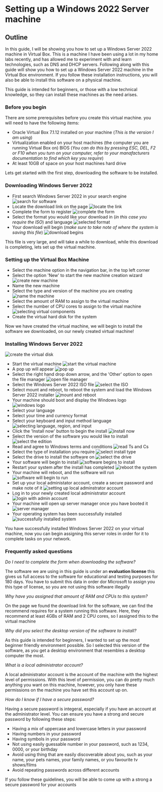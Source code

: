 # Setting up a Windows 2022 Server machine

## Outline

In this guide, I will be showing you how to set up a Windows Server 2022 machine in Virtual Box. This is a machine I have been using a lot in my home labs recently, and has allowed me to experiment with and learn technologies, such as DNS and DHCP servers. Following along with this guide will show you how to set up a Windows Server 2022 machine in the Virtual Box environment. If you follow these installation instructions, you will also be able to install this software on a physical machine. 

This guide is intended for beginners, or those with a low technical knowledge, so they can install these machines as the need arises.

### Before you begin

There are some prerequisites before you create this virtual machine. you will need to have the following items:

* Oracle Virtual Box 7.1.12 installed on your machine (*This is the version I am using*)
* Virtualization enabled on your host machines (the computer you are running Virtual Box on) BIOS (*You can do this by pressing ESC, DEL, F2 or F10 when you turn on your computer, refer to your manafacturers documentation to find which key you require*)
* At least 10GB of space on your host machines hard drive

Lets get started with the first step, downloading the software to be installed.

### Downloading Windows Server 2022

* First search Windows Server 2022 in your search engine
![search for software](screenshots/1.png)
* Locate the download link on the page
![locate the link](screenshots/2.png)
* Complete the form to register
![complete the form](screenshots/3.png)
* Select the format you would like your download in (*in this case you require the ISO*) and language
![selected format](screenshots/4.png)
* Your download will begin (*make sure to take note of where the system is saving this file*)
![download begins](screenshots/5.png)

This file is very large, and will take a while to download, while this download is completing, lets set up the virtual machine. 

### Setting up the Virtual Box Machine

* Select the machine option in the navigation bar, in the top left corner
* Select the option 'New' to start the new machine creation wizard
![create new machine](screenshots/6.png)
* Name the new machine
* Select the type and version of the machine you are creating
![name the machine](screenshots/7.png)
* Select the amount of RAM to assign to the virtual machine
* Select the number of CPU cores to assign to the virtual machine
![selecting virtual components](screenshots/8.png)
* Create the virtual hard disk for the system

Now we have created the virtual machine, we will begin to install the software we downloaded, on our newly created virtual machine!

### Installing Windows Server 2022

![create the virtual disk](screenshots/9.png)
* Start the virtual machine
![start the virtual machine](screenshots/10.png)
* A pop up will appear
![pop up](screenshots/11.png)
* Select the right hand drop down arrow, and the 'Other' option to open the file manager
![open file manager](screenshots/12.png)
* Select the Windows Server 2022 ISO file
![select the ISO](screenshots/13.png)
* Select mount and reboot, to reboot the system and load the Windows Server 2022 installer
![mount and reboot](screenshots/14.png)
* Your machine should boot and display the Windows logo
![windows logo](screenshots/15.png)
* Select your language
* Select your time and currency format
* Select your keyboard and input method language
![selecting language, region, and input](screenshots/16.png)
* Click the 'Install now' button to begin the install
![install now](screenshots/17.png)
* Select the version of the software you would like to install
![select the edition](screenshots/18.png)
* Read and agree to Windows terms and conditions
![read Ts and Cs](screenshots/19.png)
* Select the type of installation you require
![select install type](screenshots/20.png)
* Select the drive to install the software on
![select the drive](screenshots/21.png)
* Your software will begin to install
![software begins to install](screenshots/22.png)
* Restart your system after the install has completed
![reboot the system](screenshots/23.png)
* Your machine will reboot, and the software will run
![software will begin to run](screenshots/24.png)
* Set up your local administator account, create a secure password and make note of it
![setting up local adminstrator account](screenshots/25.png)
* Log in to your newly created local administrator account
![login with admin account](screenshots/26.png)
* Your machine will open up server manager once you have booted it
![server manager](screenshots/27.png)
* Your operating system has been successfully installed
![successfully installed system](screenshots/28.png)

You have successfully installed Windows Server 2022 on your virtual machine, now you can begin assigning this server roles in order for it to complete tasks on your network.

### Frequently asked questions

*Do I need to complete the form when downloading the software?*

The software we are using in this guide is under an **evaluation license** this gives us full access to the software for educational and testing purposes for 180 days. You have to submit this data in order dor Microsoft to assign you this type of license, so you are not using this software illegally

*Why have you assigned that amount of RAM and CPUs to this system?*

On the page we found the download link for the software, we can find the recommend requires for a system running this software. Here, they recommend at least 4GBs of RAM and 2 CPU cores, so I assigned this to the virtual machine

*Why did you select the desktop version of the software to install?* 

As this guide is intended for beginners, I wanted to set up the most beginner friendly environment possible. So I selected this version of the software, as you get a desktop environment that resembles a desktop computer the most. 

*What is a local administrator account?*

A local administrator account is the account of the machine with the highest level of permissions. With this level of permission, you can do pretty much anything you want on this machine, however, you only have these permissions on the machine you have set this account up on.

*How do I know if I have a secure password?*

Having a secure password is integeral, especially if you have an account at the administrator level. You can ensure you have a strong and secure password by following these steps:

* Having a mix of uppercase and lowercase letters in your password
* Having numbers in your password
* Having symbols in your password
* Not using easily guessable number in your password, such as 1234, 0000, or your birthday
* Avoid using thing that are easily discoverable about you, such as your name, your pets names, your family names, or you favourite tv shows/films
* Avoid repeating passwords across different accounts

If you follow these guidelines, you will be able to come up with a strong a secure password for your accounts 

